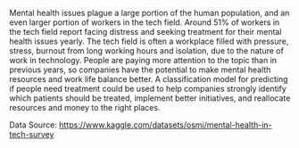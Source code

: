 Mental health issues plague a large portion of the human population, and an even larger portion of workers in the tech field. Around 51% of workers in the tech field report facing distress and seeking treatment for their mental health issues yearly. The tech field is often a workplace filled with pressure, stress, burnout from long working hours and isolation, due to the nature of work in technology. People are paying more attention to the topic than in previous years, so companies have the potential to make mental health resources and work life balance better. A classification model for predicting if people need treatment could be used to help companies strongly identify which patients should be treated, implement better initiatives, and reallocate resources and money to the right places.


Data Source: https://www.kaggle.com/datasets/osmi/mental-health-in-tech-survey
